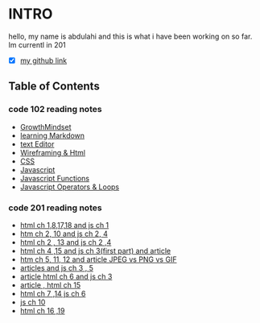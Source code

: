 # INTRO

hello, my name is abdulahi and this is what i have been working on so far. Im currentl in 201

- [x] [my github link](https://github.com/AbdulahiMohamud)

## Table of Contents

### code 102 reading notes

- [GrowthMindset](./mindset.md)
- [learning Markdown](./read01.md)
- [text Editor](./reading2.md)
- [Wireframing & Html](./read04.md)
- [CSS](./reading05.md)
- [Javascript](./reading06.md)
- [Javascript Functions](./reading07.md)
- [Javascript Operators & Loops](./reading08.md)

### code 201 reading notes

- [html ch 1,8,17,18 and js ch 1](./class01.md)
- [htm ch 2, 10 and js ch 2, 4](./class02.md)
- [html ch 2 , 13 and js ch 2 ,4](./class03.md)
- [html ch 4 ,15 and js ch 3(first part) and article ](./class04.md)
- [htm ch 5, 11, 12 and article JPEG vs PNG vs GIF](./class05.md)
- [articles and js ch 3 , 5](./class06.md)
- [article html ch 6 and js ch 3](./class07.md)
- [article , html ch 15](./class08.md)
- [html ch 7 ,14 js ch 6](./class09.md)
- [js ch 10](./class10.md)
- [html ch 16 ,19](./class11.md)